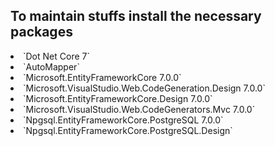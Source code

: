 ## To maintain stuffs install the necessary packages
<li>`Dot Net Core 7`</li>
<li>`AutoMapper`</li>
<li>`Microsoft.EntityFrameworkCore 7.0.0`</li>
<li>`Microsoft.VisualStudio.Web.CodeGeneration.Design 7.0.0`</li>
<li>`Microsoft.EntityFrameworkCore.Design 7.0.0`</li>
<li>`Microsoft.VisualStudio.Web.CodeGenerators.Mvc 7.0.0`</li>
<li>`Npgsql.EntityFrameworkCore.PostgreSQL 7.0.0`</li>
<li>`Npgsql.EntityFrameworkCore.PostgreSQL.Design`</li>
